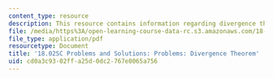 ```yaml
---
content_type: resource
description: This resource contains information regarding divergence theorem.
file: /media/https%3A/open-learning-course-data-rc.s3.amazonaws.com/18-02sc-multivariable-calculus-fall-2010/cd0a3c9302ffa25d0dc2767e0065a756_MIT18_02SC_pb_84_comb.pdf
file_type: application/pdf
resourcetype: Document
title: '18.02SC Problems and Solutions: Problems: Divergence Theorem'
uid: cd0a3c93-02ff-a25d-0dc2-767e0065a756
---
```

